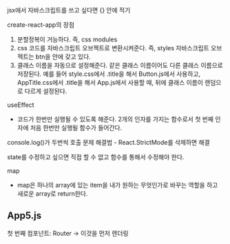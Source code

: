 jsx에서 자바스크립트를 쓰고 싶다면 {} 안에 적기

create-react-app의 장점

1. 분할정복이 거능하다. 즉, css modules
2. css 코드를 자바스크립트 오브젝트로 변환시켜준다. 즉, styles 자바스크립트 오브젝트는 btn을 안에 갖고 있다.
3. 클래스 이름을 자동으로 설정해준다. 같은 클래스 이름이어도 다른 클래스 이름으로 저장된다.
   예를 들어 style.css에서 .title을 해서 Button.js에서 사용하고, AppTitle.css에서 .title을 해서 App.js에서 사용할 때, 뒤에 클래스 이름이 랜덤으로 다르게 설정된다.

useEffect

- 코드가 한번만 실행될 수 있도록 해준다. 2개의 인자를 가지는 함수로서 첫 번째 인자에 처음 한번만 실행될 함수가 들어간다.

console.log()가 두번씩 호출 문제 해결법 - React.StrictMode를 삭제하면 해결

state를 수정하고 싶으면 직접 할 수 없고 함수를 통해서 수정해야 한다.

map

- map은 하나의 array에 있는 item을 내가 원하는 무엇인가로 바꾸는 역할을 하고 새로운 array로 return한다.

## App5.js

첫 번째 컴포넌트: Router -> 이것을 먼저 렌더링 <br>
